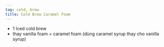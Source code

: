 ```yaml
---
tag: cold, brew
title: Cold Brew Caramel Foam
---
```


- 1 Iced cold brew
- thay vanilla foam = caramel foam (dùng caramel syrup thay cho vanilla syrup)